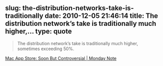 slug: the-distribution-networks-take-is-traditionally
date: 2010-12-05 21:46:14
title: The distribution network’s take is traditionally much higher,...
type: quote
---

> The distribution network’s take is traditionally much higher, sometimes exceeding 50%.

[Mac App Store: Soon But Controversial | Monday Note](http://www.mondaynote.com/2010/12/05/mac-app-store-soon-but-controversial/)
